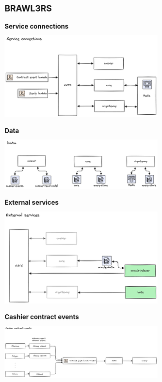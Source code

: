 # BRAWL3RS

## Service connections

![Service connections](./diagrams/service-connections.png)

## Data

![Data](./diagrams/data.png)

## External services

![External services](./diagrams/external-services.png)

## Cashier contract events

![Cashier contract events](./diagrams/cashier-contract-events.png)
